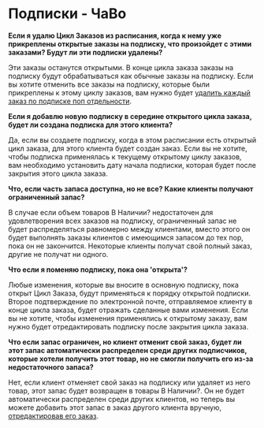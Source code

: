 # Подписки - ЧаВо

**Если я удалю Цикл Заказов из расписания, когда к нему уже прикреплены открытые заказы на подписку, что произойдет с этими заказами? Будут ли эти подписки удалены?**

Эти заказы останутся открытыми. В конце цикла заказа заказы на подписку будут обрабатываться как обычные заказы на подписку. Если вы хотите отменить все заказы на подписку, которые были прикреплены к этому циклу заказов, вам нужно будет [удалить каждый заказ по подписке поп отдельности](subscriptions-creating-and-managing-orders.md#edit-a-customers-subscription).

**Если я добавлю новую подписку в середине открытого цикла заказа, будет ли создана подписка для этого клиента?**

Да, если вы создаете подписку, когда в этом расписании есть открытый цикл заказа, для этого клиента будет создан заказ. Если вы не хотите, чтобы подписка применялась к текущему открытому циклу заказов, вам необходимо установить дату начала подписки, которая будет после закрытия этого цикла заказа.

**Что, если часть запаса доступна, но не все? Какие клиенты получают ограниченный запас?**

В случае если объем товаров В Наличии? недостаточен для удовлетворения всех заказов на подписку, ограниченный запас не будет распределяться равномерно между клиентами, вместо этого он будет выполнять заказы клиентов с имеющимся запасом до тех пор, пока он не закончится. Некоторые клиенты получат свой полный заказ, другие не получат ни одного.

**Что если я поменяю подписку, пока она 'открыта'?**

Любые изменения, которые вы вносите в основную подписку, пока открыт Цикл Заказа, будут применяться к порядку открытой подписки. Второе подтверждение по электронной почте, отправляемое клиенту в конце цикла заказа, будет отражать сделанные вами изменения. Если вы не хотите, чтобы изменения применялись к открытому заказу, вам нужно будет отредактировать подписку после закрытия цикла заказа.

**Что если запас ограничен, но клиент отменит свой заказ, будет ли этот запас автоматически распределен среди других подписчиков, которые хотели получить этот товар, но не смогли получить его из-за недостаточного запаса?**

Нет, если клиент отменяет свой заказ на подписку или удаляет из него товар, этот запас будет возвращен в товары В Наличии?. Он не будет автоматически распределен среди других клиентов, но теперь вы можете добавить этот запас в заказ другого клиента вручную, [отредактировав его заказ](../orders/view-orders.md#editing-an-order).

